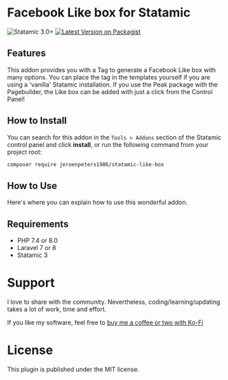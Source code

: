# Facebook Like box for Statamic
<!-- statamic:hide -->
![Statamic 3.0+](https://img.shields.io/badge/Statamic-3.0+-FF269E?style=for-the-badge&link=https://statamic.com)
[![Latest Version on Packagist](https://img.shields.io/packagist/v/jeroenpeters1986/statamic-likebox.svg?style=for-the-badge)](https://packagist.org/packages/jeroenpeters1986/statamic-likebox)
<!-- /statamic:hide -->

## Features

This addon provides you with a Tag to generate a Facebook Like box with many options. 
You can place the tag in the templates yourself if you are using a 'vanilla' Statamic 
installation. If you use the Peak package with the Pagebuilder, the Like box can be 
added with just a click from the Control Panel!

## How to Install

You can search for this addon in the `Tools > Addons` section of the Statamic control panel and click **install**, or run the following command from your project root:

``` bash
composer require jeroenpeters1986/statamic-like-box
```

## How to Use

Here's where you can explain how to use this wonderful addon.


## Requirements
- PHP 7.4 or 8.0
- Laravel 7 or 8
- Statamic 3

# Support
I love to share with the community. Nevertheless, coding/learning/updating takes a lot of work, time and effort.

If you like my software, feel free to [buy me a coffee or two with Ko-Fi](https://ko-fi.com/jeroenpeters) 

# License
This plugin is published under the MIT license.

